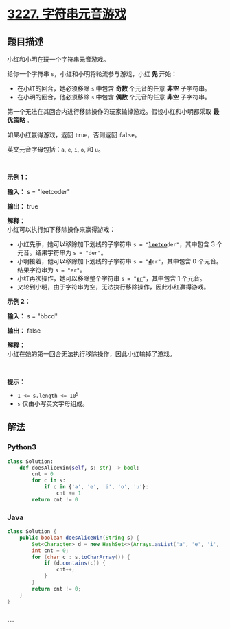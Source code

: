 # [3227. 字符串元音游戏](https://leetcode.cn/problems/vowels-game-in-a-string)

## 题目描述

<!-- 这里写题目描述 -->

<p>小红和小明在玩一个字符串元音游戏。</p>

<p>给你一个字符串 <code>s</code>，小红和小明将轮流参与游戏，小红<strong> 先 </strong>开始：</p>

<ul>
	<li>在小红的回合，她必须移除 <code>s</code> 中包含 <strong>奇数 </strong>个元音的任意 <strong>非空</strong> <span data-keyword="substring">子字符串</span>。</li>
	<li>在小明的回合，他必须移除 <code>s</code> 中包含 <strong>偶数 </strong>个元音的任意 <strong>非空</strong> <span data-keyword="substring">子字符串</span>。</li>
</ul>

<p>第一个无法在其回合内进行移除操作的玩家输掉游戏。假设小红和小明都采取 <strong>最优策略 </strong>。</p>

<p>如果小红赢得游戏，返回 <code>true</code>，否则返回 <code>false</code>。</p>

<p>英文元音字母包括：<code>a</code>, <code>e</code>, <code>i</code>, <code>o</code>, 和 <code>u</code>。</p>

<p>&nbsp;</p>

<p><strong class="example">示例 1：</strong></p>

<div class="example-block">
<p><strong>输入：</strong> <span class="example-io">s = "leetcoder"</span></p>

<p><strong>输出：</strong> <span class="example-io">true</span></p>

<p><strong>解释：</strong><br />
小红可以执行如下移除操作来赢得游戏：</p>

<ul>
	<li>小红先手，她可以移除加下划线的子字符串 <code>s = "<u><strong>leetco</strong></u>der"</code>，其中包含 3 个元音。结果字符串为 <code>s = "der"</code>。</li>
	<li>小明接着，他可以移除加下划线的子字符串 <code>s = "<u><strong>d</strong></u>er"</code>，其中包含 0 个元音。结果字符串为 <code>s = "er"</code>。</li>
	<li>小红再次操作，她可以移除整个字符串 <code>s = "<strong><u>er</u></strong>"</code>，其中包含 1 个元音。</li>
	<li>又轮到小明，由于字符串为空，无法执行移除操作，因此小红赢得游戏。</li>
</ul>
</div>

<p><strong class="example">示例 2：</strong></p>

<div class="example-block">
<p><strong>输入：</strong> <span class="example-io">s = "bbcd"</span></p>

<p><strong>输出：</strong> <span class="example-io">false</span></p>

<p><strong>解释：</strong><br />
小红在她的第一回合无法执行移除操作，因此小红输掉了游戏。</p>
</div>

<p>&nbsp;</p>

<p><strong>提示：</strong></p>

<ul>
	<li><code>1 &lt;= s.length &lt;= 10<sup>5</sup></code></li>
	<li><code>s</code> 仅由小写英文字母组成。</li>
</ul>


## 解法

<!-- 这里可写通用的实现逻辑 -->

<!-- tabs:start -->

### **Python3**

<!-- 这里可写当前语言的特殊实现逻辑 -->

```python
class Solution:
    def doesAliceWin(self, s: str) -> bool:
        cnt = 0
        for c in s:
            if c in {'a', 'e', 'i', 'o', 'u'}:
                cnt += 1
        return cnt != 0
```

### **Java**

<!-- 这里可写当前语言的特殊实现逻辑 -->

```java
class Solution {
    public boolean doesAliceWin(String s) {
        Set<Character> d = new HashSet<>(Arrays.asList('a', 'e', 'i', 'o', 'u'));
        int cnt = 0;
        for (char c : s.toCharArray()) {
            if (d.contains(c)) {
                cnt++;
            }
        }
        return cnt != 0;
    }
}
```

### **...**

```

```

<!-- tabs:end -->
